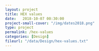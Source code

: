 ```yaml
---
layout: project
title: HEX values
date:   2018-10-07 00:30:00
project-small-cover: "/img/dates2018.png"
type: project
permalink: /hex-values
categories: [Design]
fileurl: "/data/Design/hex-values.txt"
---
```



